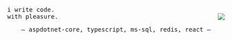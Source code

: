 <p align="left">
  <samp>i write code. <br/> with pleasure.</samp>
  <img src="https://komarev.com/ghpvc/?username=alperensert&label=views&color=0e75b6&style=for-the-badge" align="right"/>
</p>

<p align="center">
  <samp>
    — aspdotnet-core, typescript, ms-sql, redis, react —
  </samp>
</p>
